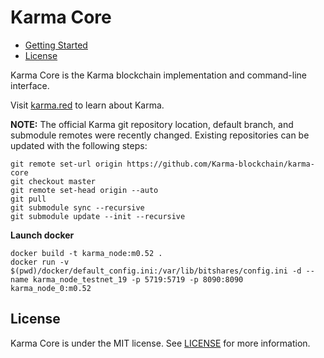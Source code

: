 Karma Core
==============
* [Getting Started](#getting-started)
* [License](#license)

Karma Core is the Karma blockchain implementation and command-line interface.

Visit [karma.red](https://karma.red/) to learn about Karma.

**NOTE:** The official Karma git repository location, default branch, and submodule remotes were recently changed. Existing
repositories can be updated with the following steps:

    git remote set-url origin https://github.com/Karma-blockchain/karma-core
    git checkout master
    git remote set-head origin --auto
    git pull
    git submodule sync --recursive
    git submodule update --init --recursive

**Launch docker**
 
    docker build -t karma_node:m0.52 .
    docker run -v $(pwd)/docker/default_config.ini:/var/lib/bitshares/config.ini -d --name karma_node_testnet_19 -p 5719:5719 -p 8090:8090 karma_node_0:m0.52

 
License
-------
Karma Core is under the MIT license. See [LICENSE](https://github.com/Karma-blockchain/karma-core/blob/master/LICENSE.txt)
for more information.
